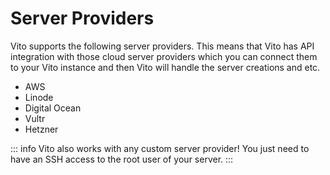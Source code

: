 # Server Providers

Vito supports the following server providers. This means that Vito has API integration with those cloud server providers which you can connect them to your Vito instance and then Vito will handle the server creations and etc.

- AWS
- Linode
- Digital Ocean
- Vultr
- Hetzner

::: info
Vito also works with any custom server provider! You just need to have an SSH access to the root user of your server.
:::